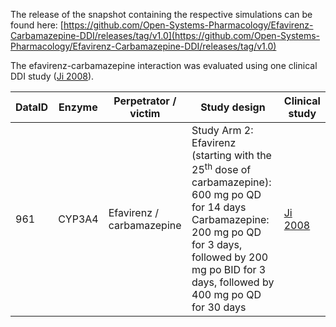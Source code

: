 The release of the snapshot containing the respective simulations can be found here:
[https://github.com/Open-Systems-Pharmacology/Efavirenz-Carbamazepine-DDI/releases/tag/v1.0](https://github.com/Open-Systems-Pharmacology/Efavirenz-Carbamazepine-DDI/releases/tag/v1.0)

The efavirenz-carbamazepine interaction was evaluated using one clinical DDI study ([Ji 2008](#4-references)).

| DataID | Enzyme | Perpetrator / victim      | Study design                                                                                                                                                                                                                            | Clinical study           |
| ------ | ------ | ------------------------- | --------------------------------------------------------------------------------------------------------------------------------------------------------------------------------------------------------------------------------------- | ------------------------ |
| 961    | CYP3A4 | Efavirenz / carbamazepine | Study Arm 2:<br />Efavirenz (starting with the 25<sup>th</sup> dose of carbamazepine): 600 mg po QD for 14 days<br />Carbamazepine: 200 mg po QD for 3 days, followed by 200 mg po BID for 3 days, followed by 400 mg po QD for 30 days | [Ji 2008](#4-references) |

